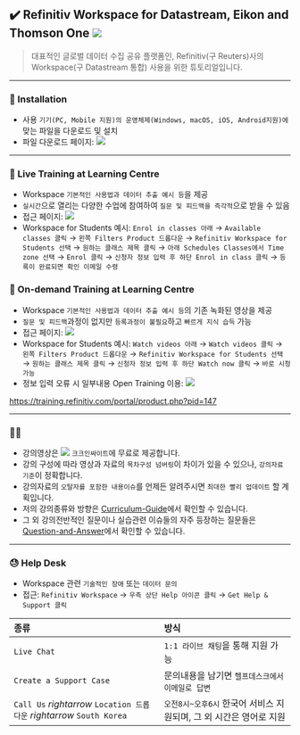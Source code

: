 ## ✔️ Refinitiv Workspace for Datastream, Eikon and Thomson One <a href="https://www.refinitiv.com/en" target="_blank"><img src="https://img.shields.io/badge/Refinitiv-Homepace-blue"/></a>

> 대표적인 글로벌 데이터 수집 공유 플랫폼인, Refinitiv(구 Reuters)사의 Workspace(구 Datastream 통합) 사용을 위한 튜토리얼입니다.

---

### :open_file_folder: Installation
- 사용 `기기(PC, Mobile 지원)의 운영체제(Windows, macOS, iOS, Android지원)에` 맞는 파일을 다운로드 및 설치
- 파일 다운로드 페이지: <a href="https://www.refinitiv.com/en/products/refinitiv-workspace/download-workspace" target="_blank"><img src="https://img.shields.io/badge/Workspace-Download-blue"/></a>

---

### :book: Live Training at Learning Centre
- Workspace `기본적인 사용법과 데이터 추출 예시 등`을 제공
- `실시간`으로 열리는 다양한 수업에 참여하여 `질문 및 피드백을 즉각적`으로 받을 수 있음
- 접근 페이지: <a href="https://www.refinitiv.com/en/learning-centre" target="_blank"><img src="https://img.shields.io/badge/Learning Centre-FF0000"/></a>
- Workspace for Students 예시: `Enrol in classes 아래` $\rightarrow$ `Available classes 클릭` $\rightarrow$ `왼쪽 Filters Product 드롭다운` $\rightarrow$ `Refinitiv Workspace for Students 선택` $\rightarrow$ `원하는 클래스 제목 클릭` $\rightarrow$ `아래 Schedules Classes에서 Time zone 선택` $\rightarrow$ `Enrol 클릭` $\rightarrow$ `신청자 정보 입력 후 하단 Enrol in class 클릭` $\rightarrow$ `등록이 완료되면 확인 이메일 수령`

### :book: On-demand Training at Learning Centre
- Workspace `기본적인 사용법과 데이터 추출 예시 등`의 기존 녹화된 영상을 제공
- `질문 및 피드백`과정이 없지만 `등록과정이 불필요`하고 `빠르게 지식 습득` 가능
- 접근 페이지: <a href="https://www.refinitiv.com/en/learning-centre" target="_blank"><img src="https://img.shields.io/badge/Learning Centre-FF0000"/></a>
- Workspace for Students 예시: `Watch videos 아래` $\rightarrow$ `Watch videos 클릭` $\rightarrow$ `왼쪽 Filters Product 드롭다운` $\rightarrow$ `Refinitiv Workspace for Students 선택` $\rightarrow$ `원하는 클래스 제목 클릭` $\rightarrow$ `신청자 정보 입력 후 하단 Watch now 클릭` $\rightarrow$ `바로 시청 가능`
- 정보 입력 오류 시 일부내용 Open Training 이용: <a href="https://training.refinitiv.com/portal/product.php?pid=147&mkt=15" target="_blank"><img src="https://img.shields.io/badge/Open Training-FF0000"/></a>

https://training.refinitiv.com/portal/product.php?pid=147

---

### :guardsman: 

- 강의영상은 <a href="https://www.youtube.com/channel/UCEYxJNI5dhnn_CdC9BEWTuA" target="_blank"><img src="https://img.shields.io/badge/YouTube-FF0000?style=flat-square&logo=YouTube&logoColor=white"/></a> `크크인싸이트`에 무료로 제공합니다. 
- 강의 구성에 따라 영상과 자료의 `목차구성 넘버링`이 차이가 있을 수 있으나, `강의자료 기준`이 정확합니다.
- 강의자료의 `오탈자를 포함한 내용이슈`를 언제든 알려주시면 `최대한 빨리 업데이트` 할 계획입니다.
- 저의 강의종류와 방향은 [Curriculum-Guide](https://github.com/thekimk/Curriculum-Guide)에서 확인할 수 있습니다.
- 그 외 강의전반적인 질문이나 실습관련 이슈들의 자주 등장하는 질문들은 [Question-and-Answer](https://github.com/thekimk/Question-and-Answer)에서 확인할 수 있습니다.

---

### :sweat: Help Desk
- Workspace 관련 `기술적인 장애` 또는 `데이터 문의`
- 접근: `Refinitiv Workspace` $\rightarrow$ `우측 상단 Help 아이콘 클릭` $\rightarrow$ `Get Help & Support 클릭`

| **종류** | **방식** |
|:---|:---|
| `Live Chat` | `1:1 라이브 채팅`을 통해 지원 가능 |
| `Create a Support Case` | 문의내용을 남기면 `헬프데스크에서 이메일로 답변` |
| `Call Us` $rightarrow$ `Location 드롭다운`   $rightarrow$ `South Korea` | `오전8시~오후6시` 한국어 서비스 지원되며, 그 외 시간은 영어로 지원 |
